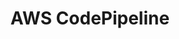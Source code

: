 ---
draft: true
keywords: codepipeline
layout: tool.njk
title: AWS CodePipeline
website: https://aws.amazon.com/codepipeline/
logo: aws.svg
inUse: true
---